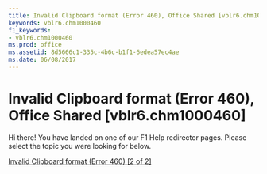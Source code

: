 ```yaml
---
title: Invalid Clipboard format (Error 460), Office Shared [vblr6.chm1000460]
keywords: vblr6.chm1000460
f1_keywords:
- vblr6.chm1000460
ms.prod: office
ms.assetid: 8d5666c1-335c-4b6c-b1f1-6edea57ec4ae
ms.date: 06/08/2017
---
```



# Invalid Clipboard format (Error 460), Office Shared [vblr6.chm1000460]

Hi there! You have landed on one of our F1 Help redirector pages. Please select the topic you were looking for below.

[Invalid Clipboard format (Error 460) [2 of 2]](http://msdn.microsoft.com/library/48fdfbac-357c-e4c6-0711-e26e4eb113ee%28Office.15%29.aspx)


